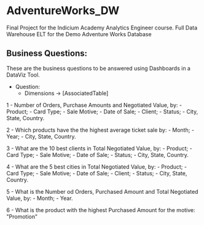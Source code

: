 # AdventureWorks_DW
Final Project for the Indicium Academy Analytics Engineer course. Full Data Warehouse ELT for the Demo Adventure Works Database


## Business Questions:
These are the business questions to be answered using Dashboards in a DataViz Tool.

* Question:
    - Dimensions -> [AssociatedTable]

1 - Number of Orders, Purchase Amounts and Negotiated Value, by:
    - Product;
    - Card Type;
    - Sale Motive;
    - Date of Sale;
    - Client;
    - Status;
    - City, State, Country.

2 - Which products have the the highest average ticket sale by:
    - Month;
    - Year;
    - City, State, Country.

3 - What are the 10 best clients in Total Negotiated Value, by:
    - Product;
    - Card Type;
    - Sale Motive;
    - Date of Sale;
    - Status;
    - City, State, Country.

4 - What are the 5 best cities in Total Negotiated Value, by:
    - Product;
    - Card Type;
    - Sale Motive;
    - Date of Sale;
    - Client;
    - Status;
    - City, State, Country.

5 - What is the Number od Orders, Purchased Amount and Total Negotiated Value, by:
    - Month;
    - Year.

6 - What is the product with the highest Purchased Amount for the motive: "Promotion"
